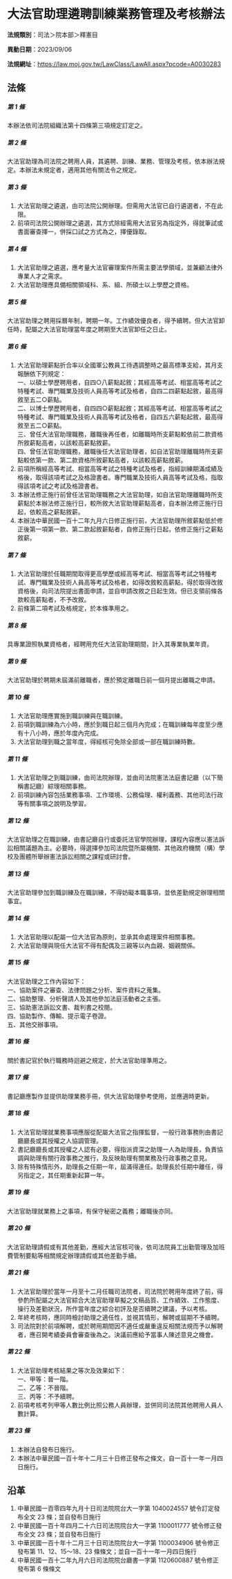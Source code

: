 # 大法官助理遴聘訓練業務管理及考核辦法



**法規類別**：司法＞院本部＞釋憲目

**異動日期**：2023/09/06  

**法規網址**：https://law.moj.gov.tw/LawClass/LawAll.aspx?pcode=A0030283



## 法條
##### 第 1 條
本辦法依司法院組織法第十四條第三項規定訂定之。

##### 第 2 條
大法官助理為司法院之聘用人員，其遴聘、訓練、業務、管理及考核，依本辦法規定。本辦法未規定者，適用其他有關法令之規定。

##### 第 3 條
1. 大法官助理之遴選，由司法院公開辦理。但需用大法官已自行遴選者，不在此限。
1. 前項司法院公開辦理之遴選，其方式除經需用大法官另為指定外，得就筆試或書面審查擇一，併採口試之方式為之，擇優錄取。

##### 第 4 條
1. 大法官助理之遴選，應考量大法官審理案件所需主要法學領域，並兼顧法律外專業人才之需求。
1. 大法官助理應具備相關領域科、系、組、所碩士以上學歷之資格。

##### 第 5 條
大法官助理之聘用採曆年制，聘期一年。工作績效優良者，得予續聘。但大法官卸任時，配屬之大法官助理當年度之聘期至大法官卸任之日止。

##### 第 6 條
1. 大法官助理薪點折合率以全國軍公教員工待遇調整時之最高標準支給，其月支報酬依下列規定：  
一、以碩士學歷聘用者，自四○八薪點起敘；其經高等考試、相當高等考試之特種考試、專門職業及技術人員高等考試及格者，自四二四薪點起敘，最高得敘至五二○薪點。  
二、以博士學歷聘用者，自四四○薪點起敘；其經高等考試、相當高等考試之特種考試、專門職業及技術人員高等考試及格者，自四五六薪點起敘，最高得敘至五二○薪點。  
三、曾任大法官助理職務，離職後再任者，如離職時所支薪點較依前二款資格所敘薪點高者，以該較高薪點敘薪。  
四、曾任法官助理職務，離職後任大法官助理者，如自法官助理離職時所支薪點較依第一款、第二款資格所敘薪點高者，以該較高薪點敘薪。
1. 前項所稱經高等考試、相當高等考試之特種考試及格者，指經訓練期滿成績及格後，取得該項考試之及格證書者。專門職業及技術人員高等考試及格，指取得該項考試之考試及格證書者。
1. 本辦法修正施行前曾任法官助理職務之大法官助理，如自法官助理離職時所支薪點於本辦法修正施行日，較所敘大法官助理薪點高者，自本辦法修正施行日起，依較高之薪點敘薪。
1. 本辦法中華民國一百十二年九月六日修正施行前，大法官助理所敘薪點低於修正後第一項第一款、第二款起敘薪點者，自修正施行日起，依修正施行之薪點敘薪。

##### 第 7 條
1. 大法官助理於任職期間取得更高學歷或經高等考試、相當高等考試之特種考試、專門職業及技術人員高等考試及格者，如得改敘較高薪點，得於取得改敘資格後，向司法院提出書面申請，並自申請改敘之日起生效。但已支領前條各款較高薪點者，不予改敘。
1. 前條第二項考試及格規定，於本條準用之。

##### 第 8 條
具專業證照執業資格者，經聘用充任大法官助理期間，計入其專業執業年資。

##### 第 9 條
大法官助理於聘期未屆滿前離職者，應於預定離職日前一個月提出離職之申請。

##### 第 10 條
1. 大法官助理應實施到職訓練與在職訓練。
1. 前項到職訓練為六小時，應於到職日起三個月內完成；在職訓練每年度至少應有十八小時，應於年度內完成。
1. 大法官助理到職之當年度，得經核可免除全部或一部在職訓練時數。

##### 第 11 條
1. 大法官助理之到職訓練，由司法院辦理，並由司法院憲法法庭書記廳（以下簡稱書記廳）綜理相關事務。
1. 前項訓練內容包括業務事項、工作環境、公務倫理、權利義務、其他司法行政等有關事項之說明及學習。

##### 第 12 條
大法官助理之在職訓練，由書記廳自行或委託法官學院辦理，課程內容應以憲法訴訟相關議題為主。必要時，得選擇參加司法院暨所屬機關、其他政府機關（構）學校及團體所舉辦憲法訴訟相關之課程或研討會。

##### 第 13 條
大法官助理參加到職訓練及在職訓練，不得妨礙本職事項，並依差勤規定辦理相關事宜。

##### 第 14 條
1. 大法官助理以配屬一位大法官為原則，並承其命處理案件相關事務。
1. 大法官助理與現任大法官不得有配偶及三親等以內血親、姻親關係。

##### 第 15 條
大法官助理之工作內容如下：  
一、協助案件之審查、法律問題之分析、案件資料之蒐集。  
二、協助整理、分析聲請人及其他參加法庭活動者之主張。  
三、協助憲法訴訟文書、裁判書之校閱。  
四、協助製作、傳輸、提示電子卷證。  
五、其他交辦事項。

##### 第 16 條
關於書記官於執行職務時迴避之規定，於大法官助理準用之。

##### 第 17 條
書記廳應製作並提供助理業務手冊，供大法官助理參考使用，並應適時更新。

##### 第 18 條
1. 大法官助理就業務事項應服從配屬大法官之指揮監督，一般行政事務則由書記廳廳長或其授權之人協調管理。
1. 書記廳廳長或其授權之人認有必要，得指派資深之助理一人為助理長，負責協調與助理有關行政事務之推行，及反映助理有關業務及行政事務之意見。
1. 除有特殊情形外，助理長之任期一年，屆滿得連任。助理長於任期中離任，得另指定之，其任期重新起算一年。

##### 第 19 條
大法官助理就業務上之事項，有保守秘密之義務；離職後亦同。

##### 第 20 條
大法官助理請假或有其他差勤，應經大法官核可後，依司法院員工出勤管理及加班費管制要點等相關規定辦理請假或其他差勤手續。

##### 第 21 條
1. 大法官助理於當年一月至十二月任職司法院者，司法院於聘用年度終了前，得參酌所配屬之大法官綜合大法官助理草擬之文稿品質、工作績效、工作態度、操行及差勤狀況，所作當年度之綜合初評及是否續聘之建議，予以考核。
1. 年終考核時，應同時檢討助理之適任性，並視其情形，解聘或屆期不予續聘。
1. 司法院對於前項解聘，或於聘用期間因不適任或嚴重違反相關法規而予以解聘者，應召開考績委員會審查後為之。決議前應給予當事人陳述意見之機會。

##### 第 22 條
1. 大法官助理考核結果之等次及效果如下：  
一、甲等：晉一階。  
二、乙等：不晉階。  
三、丙等：不予續聘。
1. 前項考核考列甲等人數比例比照公務人員辦理，並併同司法院其他聘用人員人數計算。

##### 第 23 條
1. 本辦法自發布日施行。
1. 本辦法中華民國一百十年十二月三十日修正發布之條文，自一百十一年一月四日施行。

## 沿革
1. 中華民國一百零四年九月十日司法院院台大一字第 1040024557 號令訂定發布全文 23 條；並自發布日施行
1. 中華民國一百十年四月二十六日司法院院台大一字第 1100011777 號令修正發布全文 23 條；並自發布日施行
1. 中華民國一百十年十二月三十日司法院院台大一字第 1100034906 號令修正發布第 11、12、15～18、23 條條文；並自一百十一年一月四日施行
1. 中華民國一百十二年九月六日司法院院台廳書一字第 1120600887 號令修正發布第 6  條條文
